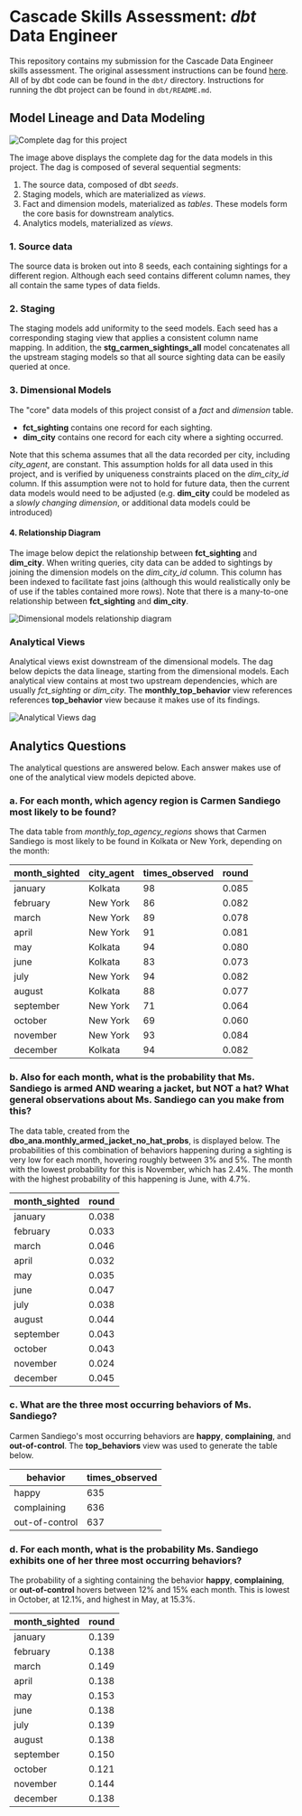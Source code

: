 # Cascade Skills Assessment: *dbt* Data Engineer

This repository contains my submission for the Cascade Data Engineer skills assessment. The original assessment instructions can be found [here](https://github.com/cascadedebt/skills-assessment-data-engineer). All of by dbt code can be found in the `dbt/` directory. Instructions for running the dbt project can be found in `dbt/README.md`.


## Model Lineage and Data Modeling

![Complete dag for this project](images/dbt-dag-all.png "Overall dag")

The image above displays the complete dag for the data models in this project. The dag is composed of several sequential segments:

1. The source data, composed of dbt *seeds*.
2. Staging models, which are materialized as *views*.
3. Fact and dimension models, materialized as *tables*. These models form the core basis for downstream analytics.
4. Analytics models, materialized as *views*.

### 1. Source data

The source data is broken out into 8 seeds, each containing sightings for a different region. Although each seed contains different column names, they all contain the same types of data fields.

### 2. Staging

The staging models add uniformity to the seed models. Each seed has a corresponding staging view that applies a consistent column name mapping. In addition, the **stg_carmen_sightings_all** model concatenates all the upstream staging models so that all source sighting data can be easily queried at once.

### 3. Dimensional Models

The "core" data models of this project consist of a *fact* and *dimension* table.

- **fct_sighting** contains one record for each sighting.
- **dim_city** contains one record for each city where a sighting occurred.

Note that this schema assumes that all the data recorded per city, including *city_agent*, are constant. This assumption holds  for all data used in this project, and is verified by uniqueness constraints placed on the *dim_city_id* column. If this assumption were not to hold for future data, then the current data models would need to be adjusted (e.g. **dim_city** could be modeled as a *slowly changing dimension*, or additional data models could be introduced)

#### 4. Relationship Diagram

The image below depict the relationship between **fct_sighting** and **dim_city**. When writing queries, city data can be added to sightings by joining the dimension models on the *dim_city_id* column. This column has been indexed to facilitate fast joins (although this would realistically only be of use if the tables contained more rows). Note that there is a many-to-one relationship between **fct_sighting** and **dim_city**.

![Dimensional models relationship diagram](images/entity-diagram.png "Relationship diagram")

### Analytical Views

Analytical views exist downstream of the dimensional models. The dag below depicts the data lineage, starting from the dimensional models. Each analytical view contains at most two upstream dependencies, which are usually *fct_sighting* or *dim_city*. The **monthly_top_behavior** view references references **top_behavior** view because it makes use of its findings.

![Analytical Views dag](images/dbt-dag-analytics.png "Analytical Views dag")

## Analytics Questions

The analytical questions are answered below. Each answer makes use of one of the analytical view models depicted above.

### a. For each month, which agency region is Carmen Sandiego most likely to be found?

The data table from *monthly_top_agency_regions* shows that Carmen Sandiego is most likely to be found in Kolkata or New York, depending on the month:

|month_sighted|city_agent|times_observed|round|
|-------------|----------|--------------|-----|
|january  |Kolkata|98|0.085|
|february |New York|86|0.082|
|march    |New York|89|0.078|
|april    |New York|91|0.081|
|may      |Kolkata|94|0.080|
|june     |Kolkata|83|0.073|
|july     |New York|94|0.082|
|august   |Kolkata|88|0.077|
|september|New York|71|0.064|
|october  |New York|69|0.060|
|november |New York|93|0.084|
|december |Kolkata|94|0.082|

### b. Also for each month, what is the probability that Ms. Sandiego is armed AND wearing a jacket, but NOT a hat? What general observations about Ms. Sandiego can you make from this?

The data table, created from the **dbo_ana.monthly_armed_jacket_no_hat_probs**, is displayed below. The probabilities of this combination of behaviors happening during a sighting is very low for each month, hovering roughly between 3% and 5%. The month with the lowest probability for this is November, which has 2.4%. The month with the highest probability of this happening is June, with 4.7%.

|month_sighted|round|
|-------------|-----|
|january  |0.038|
|february |0.033|
|march    |0.046|
|april    |0.032|
|may      |0.035|
|june     |0.047|
|july     |0.038|
|august   |0.044|
|september|0.043|
|october  |0.043|
|november |0.024|
|december |0.045|


### c. What are the three most occurring behaviors of Ms. Sandiego?

Carmen Sandiego's most occurring behaviors are **happy**, **complaining**, and **out-of-control**. The **top_behaviors** view was used to generate the table below. 

|behavior|times_observed|
|--------|--------------|
|happy|635|
|complaining|636|
|out-of-control|637|

### d. For each month, what is the probability Ms. Sandiego exhibits one of her three most occurring behaviors?

The probability of a sighting containing the behavior **happy**, **complaining**, or **out-of-control** hovers between 12% and 15% each month. This is lowest in October, at 12.1%, and highest in May, at 15.3%.

|month_sighted|round|
|-------------|-----|
|january  |0.139|
|february |0.138|
|march    |0.149|
|april    |0.138|
|may      |0.153|
|june     |0.138|
|july     |0.139|
|august   |0.138|
|september|0.150|
|october  |0.121|
|november |0.144|
|december |0.138|

